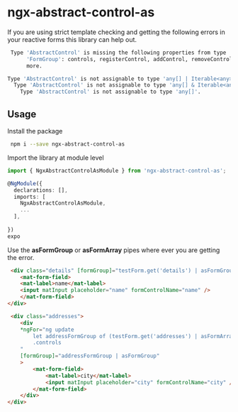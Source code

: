 # ngx-abstract-control-as

If you are using strict template checking and getting the following errors in your reactive forms this library can help out.

```bash
 Type 'AbstractControl' is missing the following properties from type
      'FormGroup': controls, registerControl, addControl, removeControl, and 3
      more.
```

```bash
Type 'AbstractControl' is not assignable to type 'any[] | Iterable<any> | (Iterable<any> & any[]) | (any[] & Iterable<any>)'.
  Type 'AbstractControl' is not assignable to type 'any[] & Iterable<any>'.
    Type 'AbstractControl' is not assignable to type 'any[]'.
```

## Usage

Install the package 

```bash
 npm i --save ngx-abstract-control-as
```

Import the library at module level

```typescript
import { NgxAbstractControlAsModule } from 'ngx-abstract-control-as';

@NgModule({
  declarations: [],
  imports: [  
    NgxAbstractControlAsModule,
    ...
  ],
  
})
expo
```

Use the **asFormGroup** or **asFormArray** pipes where ever you are getting the error.

```html
 <div class="details" [formGroup]="testForm.get('details') | asFormGroup">
    <mat-form-field>
    <mat-label>name</mat-label>
    <input matInput placeholder="name" formControlName="name" />
    </mat-form-field>
</div>
```

```html
 <div class="addresses">
    <div
    *ngFor="ng update
        let addressFormGroup of (testForm.get('addresses') | asFormArray)
        .controls
    "
    [formGroup]="addressFormGroup | asFormGroup"
    >
        <mat-form-field>
            <mat-label>city</mat-label>
            <input matInput placeholder="city" formControlName="city" />
        </mat-form-field>
    </div>
</div>
```

